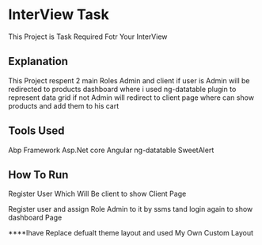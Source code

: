 
# InterView Task

This Project is Task Required Fotr Your InterView


## Explanation
This Project respent 2 main Roles Admin and client
if user is Admin will be redirected to products dashboard 
where i used ng-datatable plugin to represent data grid
if not Admin will redirect to client page where can show products and add them to his cart

## Tools Used
Abp Framework
Asp.Net core
Angular
ng-datatable
SweetAlert


## How To Run

Register User Which Will Be client
to show Client Page

Register user and assign Role Admin to it by ssms
tand login again to show dashboard Page

****Ihave Replace defualt theme layout and used My Own Custom Layout